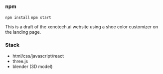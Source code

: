 ### npm

`npm install`
`npm start`

This is a draft of the xenotech.ai website using a shoe color customizer on the landing page.

### Stack

- html/css/javascript/react
- three.js
- blender (3D model)
